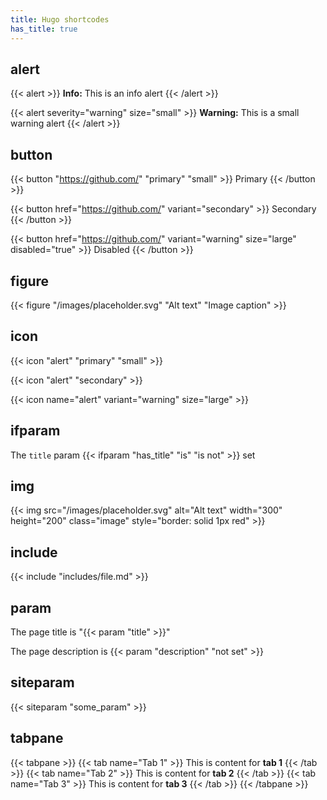 ```yaml
---
title: Hugo shortcodes
has_title: true
---
```


## alert

{{< alert >}}
  **Info:** This is an info alert
{{< /alert >}}

{{< alert severity="warning" size="small" >}}
  **Warning:** This is a small warning alert
{{< /alert >}}

## button

{{< button "https://github.com/" "primary" "small" >}}
  Primary
{{< /button >}}

{{< button href="https://github.com/" variant="secondary" >}}
  Secondary
{{< /button >}}

{{< button href="https://github.com/" variant="warning" size="large" disabled="true" >}}
  Disabled
{{< /button >}}

## figure

{{< figure "/images/placeholder.svg" "Alt text" "Image caption" >}}

## icon

{{< icon "alert" "primary" "small" >}}

{{< icon "alert" "secondary" >}}

{{< icon name="alert" variant="warning" size="large" >}}

## ifparam

The `title` param {{< ifparam "has_title" "is" "is not" >}} set

## img

{{< img src="/images/placeholder.svg" alt="Alt text" width="300" height="200" class="image" style="border: solid 1px red" >}}

## include

{{< include "includes/file.md" >}}

## param

The page title is "{{< param "title" >}}"

The page description is {{< param "description" "not set" >}}

## siteparam

{{< siteparam "some_param" >}}

## tabpane

{{< tabpane >}}
{{< tab name="Tab 1" >}}
  This is content for **tab 1**
{{< /tab >}}
{{< tab name="Tab 2" >}}
  This is content for **tab 2**
{{< /tab >}}
{{< tab name="Tab 3" >}}
  This is content for **tab 3**
{{< /tab >}}
{{< /tabpane >}}
